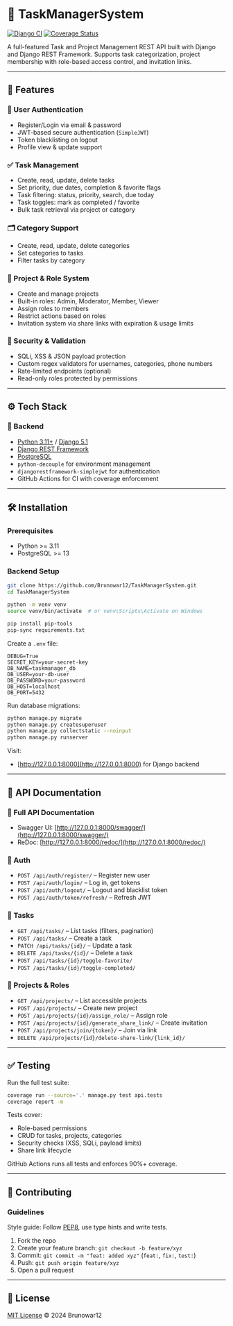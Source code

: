 # 🧠 TaskManagerSystem

[![Django CI](https://github.com/Brunowar12/TaskManagerSystem/actions/workflows/django.yml/badge.svg)](https://github.com/Brunowar12/TaskManagerSystem/actions/workflows/django.yml)
[![Coverage Status](https://coveralls.io/repos/github/Brunowar12/TaskManagerSystem/badge.svg?branch=master)](https://coveralls.io/github/Brunowar12/TaskManagerSystem?branch=master)

A full-featured Task and Project Management REST API built with Django and Django REST Framework. Supports task categorization, project membership with role-based access control, and invitation links.

---

## 🚀 Features

### 🔐 User Authentication
- Register/Login via email & password
- JWT-based secure authentication (`SimpleJWT`)
- Token blacklisting on logout
- Profile view & update support

### ✅ Task Management
- Create, read, update, delete tasks
- Set priority, due dates, completion & favorite flags
- Task filtering: status, priority, search, due today
- Task toggles: mark as completed / favorite
- Bulk task retrieval via project or category

### 🗂 Category Support
- Create, read, update, delete categories
- Set categories to tasks
- Filter tasks by category

### 🧱 Project & Role System
- Create and manage projects
- Built-in roles: Admin, Moderator, Member, Viewer
- Assign roles to members
- Restrict actions based on roles
- Invitation system via share links with expiration & usage limits

### 🔐 Security & Validation
- SQLi, XSS & JSON payload protection
- Custom regex validators for usernames, categories, phone numbers
- Rate-limited endpoints (optional)
- Read-only roles protected by permissions

---

## ⚙️ Tech Stack

### 🔧 Backend
- [Python 3.11+](https://www.python.org/) / [Django 5.1](https://www.djangoproject.com/)
- [Django REST Framework](https://www.django-rest-framework.org/)
- [PostgreSQL](https://www.postgresql.org/)
- `python-decouple` for environment management
- `djangorestframework-simplejwt` for authentication
- GitHub Actions for CI with coverage enforcement

---

## 🛠 Installation

### Prerequisites
- Python >= 3.11
- PostgreSQL >= 13

### Backend Setup

```bash
git clone https://github.com/Brunowar12/TaskManagerSystem.git
cd TaskManagerSystem

python -m venv venv
source venv/bin/activate  # or venv\Scripts\Activate on Windows

pip install pip-tools
pip-sync requirements.txt
````

Create a `.env` file:

```env
DEBUG=True
SECRET_KEY=your-secret-key
DB_NAME=taskmanager_db
DB_USER=your-db-user
DB_PASSWORD=your-password
DB_HOST=localhost
DB_PORT=5432
```

Run database migrations:

```bash
python manage.py migrate
python manage.py createsuperuser
python manage.py collectstatic --noinput
python manage.py runserver
```

Visit:

* [http://127.0.0.1:8000](http://127.0.0.1:8000) for Django backend

---

## 🔑 API Documentation

### 📘 Full API Documentation

- Swagger UI: [http://127.0.0.1:8000/swagger/](http://127.0.0.1:8000/swagger/)
- ReDoc: [http://127.0.0.1:8000/redoc/](http://127.0.0.1:8000/redoc/)

### 🔐 Auth

* `POST /api/auth/register/` – Register new user
* `POST /api/auth/login/` – Log in, get tokens
* `POST /api/auth/logout/` – Logout and blacklist token
* `POST /api/auth/token/refresh/` – Refresh JWT

### 📝 Tasks

* `GET /api/tasks/` – List tasks (filters, pagination)
* `POST /api/tasks/` – Create a task
* `PATCH /api/tasks/{id}/` – Update a task
* `DELETE /api/tasks/{id}/` – Delete a task
* `POST /api/tasks/{id}/toggle-favorite/`
* `POST /api/tasks/{id}/toggle-completed/`

### 📁 Projects & Roles

* `GET /api/projects/` – List accessible projects
* `POST /api/projects/` – Create new project
* `POST /api/projects/{id}/assign_role/` – Assign role
* `POST /api/projects/{id}/generate_share_link/` – Create invitation
* `POST /api/projects/join/{token}/` – Join via link
* `DELETE /api/projects/{id}/delete-share-link/{link_id}/`

---

## ✅ Testing

Run the full test suite:

```bash
coverage run --source='.' manage.py test api.tests
coverage report -m
```

Tests cover:

* Role-based permissions
* CRUD for tasks, projects, categories
* Security checks (XSS, SQLi, payload limits)
* Share link lifecycle

GitHub Actions runs all tests and enforces 90%+ coverage.

---

## 🤝 Contributing

### Guidelines

Style guide: Follow [PEP8](https://peps.python.org/pep-0008/), use type hints and write tests.

1. Fork the repo
2. Create your feature branch: `git checkout -b feature/xyz`
3. Commit: `git commit -m "feat: added xyz"` (`feat:`, `fix:`, `test:`)
4. Push: `git push origin feature/xyz`
5. Open a pull request

---

## 📄 License

[MIT License](LICENSE.md) © 2024 Brunowar12